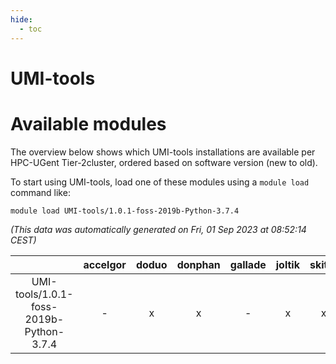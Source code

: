 ```yaml
---
hide:
  - toc
---
```


UMI-tools
=========

# Available modules


The overview below shows which UMI-tools installations are available per HPC-UGent Tier-2cluster, ordered based on software version (new to old).

To start using UMI-tools, load one of these modules using a `module load` command like:

```shell
module load UMI-tools/1.0.1-foss-2019b-Python-3.7.4
```

*(This data was automatically generated on Fri, 01 Sep 2023 at 08:52:14 CEST)*  

| |accelgor|doduo|donphan|gallade|joltik|skitty|swalot|victini|
| :---: | :---: | :---: | :---: | :---: | :---: | :---: | :---: | :---: |
|UMI-tools/1.0.1-foss-2019b-Python-3.7.4|-|x|x|-|x|x|-|x|
